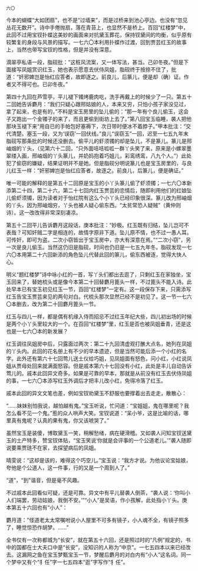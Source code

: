     六〇 

   今本的蝴蝶“大如团扇”，也不是“过墙来”，而是过桥来到池心亭边。也没有“忽见丛花无数开”。诗中手倦抛扇，落在青苔上，也显然不是桥上。百回“红楼梦”中，此回不过用宝钗扑蝶这美妙的画面来对抗黛玉葬花，保持钗黛间的均衡，似乎原有较繁复的身段与风景的描写。一七六〇本利用扑蝶作过渡，回到贾芸红玉的故事上，当然也带写宝钗的性格，但是并没有深意。

   滴翠亭私语一段，脂砚批：“这桩风流案，又一体写法，甚当。己卯冬夜。”但是下面接写凤姐赏识红玉，她也表示愿意去伏侍凤姐，脂砚终于按捺不住了，批道：“奸邪婢岂是怡红应答者，故即逐之。前良儿，后篆儿，便是却（确）证。作者又不得可也。已卯冬夜。”

   第四十九回在芦雪亭，平儿褪下镯烤鹿肉吃，洗手再戴上的时候少了一只。第五十二回她告诉麝月：“我们只疑心跟邢姑娘的人，本来又穷，只怕小孩子家没见过，拿了起来，也是有的，”不料是宝玉房里的坠儿偷的：“那一年有个良儿偷玉，这会子又跑出一个金镯子的来了，而且更偷到街坊上去了。”第八回宝玉临睡，袭人把他那块玉褪下来“用自已的手帕包好塞褥下，次日带时便冰不着脖子。”甲本批注：“交代清楚。塞玉一段，又为‘误窃’一回伏线。”良儿“误窃玉”一回，迟至一七五九年末脂砚写那条批的时候还没删去。偷平儿的虾须镯的却是坠儿，不是篆儿。篆儿是邢岫烟的丫头，（见第六十二回，“只外面咭咭呱呱一群丫头笑了来，原来是小螺翠墨翠缕入画，邢岫烟的丫头篆儿，并奶妈抱着巧姐儿，彩鸾绣鸾，八九个人。”）此处犯了偷窃的嫌疑，结果证明并不是她。但是脂砚分明说篆儿也是宝玉房里的，与良儿红玉一样：“奸邪婢岂是怡红应答者，故逐之。前良儿，后篆儿，便是确证。”

   唯一可能的解释的是第五十二回原是宝玉的小丫头篆儿偷了虾须镯；一七六〇本新添第二十四，第二十六，第二十七回内红玉贾芸的恋情后，随即利用他们的红娘坠儿偷虾须镯，因为读者对于怡红院有这么个小丫头已经印象很深。篆儿改为邢岫烟的丫头，因为邢岫烟穷，丫头也被人疑心偷东西。“太贫常恐人疑贼”（黄仲则诗）。这一改改得非常深刻凄凉。

   第五十二回平儿告诉麝月这段话，庚本批注：“妙极。红玉既有归结，坠儿岂可不表哉？可知奸贼二字是相连的，故情字原非下道。坠儿原不情，也不过一愚人耳。可传奸，即可为盗。二次小窃皆出于宝玉房中，亦大有深意在焉。”“二次小窃”，另一次是良儿偷玉。当然这仍旧是脂砚，时间也仍旧是一七五九年冬。脂砚发现一七六〇本用第二十六回新添的角色坠儿代替此回的篆儿，偷东西被逐，觉得大快人心。

   明义“题红楼梦”诗中咏小红的一首，写丫头们都出去逛了，只剩红玉在家独坐，宝玉回来了，替她梳头或是像今本第二十回替麝月篦头一样，不过篦头不能入诗。此处早本已有宝玉初见红玉一节，百回“红楼梦”一定有。这一段保存下来，只需添写红玉告宝玉贾芸来见的两句对白。代梳头那次显然已经不是初见了。这一节一七六〇本删去，改为第二十回麝月篦头一节。

   红玉与四儿一样，都是偶有机缘入侍而招忌不过红玉年纪大些，四儿初出场的时候是两个小丫头里较大的一个。在百回“红楼梦”里，红玉是否也被凤姐垂青，还是这也是一七六〇本的新发展？

   红玉调往凤姐房中后，只露面过两次：第二十九回清虚观打醮大点名，她列在凤姐的丫头内。此回的花名册上有不少的早本遗迹，但是当然可能后添一个小红的名字。此外还有第六十七回莺儿送土仪给巧姐，见凤姐面有怒色，问小红，小红说凤姐从贾母处回来就满面怒容。但是戚本第六十七回没有小红，此处是丰儿自动告诉莺儿的。戚本此回异文奇多。如果是可靠的早本，那就是从前没有红玉去伏侍凤姐的事，一七六〇本添写红玉外调后才把丰儿改小红，免得冷落了红玉。

   戚本此回的异文文笔也差，例如宝钗劝黛玉不舒服也要撑着出去走走，散散心：

   “……妹妹别怕我说，越怕越有鬼。”宝玉听说，忙问道：“宝姐姐，鬼在哪里呢？我怎么看不见一个鬼。”惹的众人哄声大笑。宝钗说道：“呆小爷，这是比喻的话，哪里真有鬼呢？认真的果有鬼，你又该唬哭了。”

   虽然宝玉是装傻，博取黛玉一笑，稍解愁绪，病在硬滑稽。又如袭人问知宝钗送黛玉的土产特多，赞宝钗体贴，“宝玉笑说‘你就是会评事的一个公道老儿。’”袭人随即说要乘贾琏不在家，去探望病后的凤姐。

   晴雯说：“这却是该的，难得这个巧空儿。”宝玉说：“我方才说。为他议论宝姑娘，夸他是个公道人，这一件事，行的又是一个周到人了。”

   “道”，“到”谐音，但是毫不风趣。

   不过戚本此回看似可疑，还是可靠。异文中有平儿替袭人倒茶，“袭人说：‘你叫小人们端罢，劳动姑娘，我倒不安。’”“小人”是吴语，作小孩解，此处指小丫头。庚本第五十六回也有“小人”：

   麝月道：”怪道老太太常嘱咐说小人屋里不可多有镜子，小人魂不全，有镜子照多了，睡觉惊恐作胡梦。……”

   全书仅有一次称都城为“长安”，就在第五十六回，还是照过时的“凡例”规定的，书中的国都在士大夫口中是“长安”，没知识的人称为“中京”。一七五四本以来已经改去。这漏网之鱼在宝玉梦甄宝玉一节，梦醒后麝月的对白内有“小人”这名词。同一个梦中又有个“犭任”字一七五四本“逛”字写作“犭任”。

